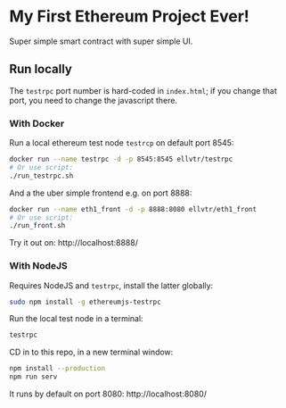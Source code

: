 # My First Ethereum Project Ever!
Super simple smart contract with super
simple UI.

## Run locally
The `testrpc` port number is hard-coded in `index.html`;
if you change that port, you need to change the javascript there.

### With Docker
Run a local ethereum test node `testrcp` on default port 8545:
```bash
docker run --name testrpc -d -p 8545:8545 ellvtr/testrpc
# Or use script:
./run_testrpc.sh

```
And a the uber simple frontend e.g. on port 8888:
```bash
docker run --name eth1_front -d -p 8888:8080 ellvtr/eth1_front
# Or use script:
./run_front.sh

```
Try it out on:
http://localhost:8888/

### With NodeJS
Requires NodeJS and `testrpc`, install the latter globally:
```bash
sudo npm install -g ethereumjs-testrpc
```

Run the local test node in a terminal:
```bash
testrpc
```
CD in to this repo, in a new terminal window:
```bash
npm install --production
npm run serv

```
It runs by default on port 8080:
http://localhost:8080/
